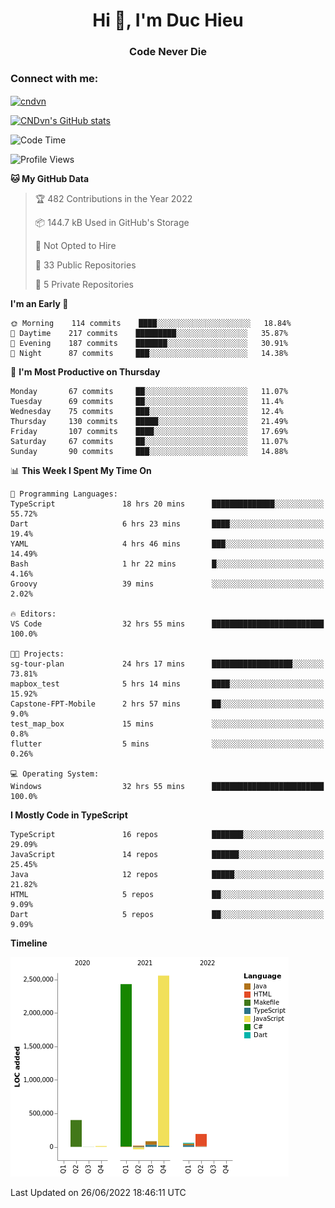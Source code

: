 <h1 align="center">Hi 👋, I'm Duc Hieu</h1>
<h3 align="center">Code Never Die</h3>

<h3 align="left">Connect with me:</h3>
<p align="left">
<a href="https://linkedin.com/in/cndvn" target="blank"><img align="center" src="https://img.shields.io/badge/LinkedIn-0077B5?style=for-the-badge&logo=linkedin&logoColor=white" alt="cndvn"/></a>
<!--
<a href="https://fb.com/cnd.duchieu" target="blank"><img align="center" src="https://img.shields.io/badge/Facebook-1877F2?style=for-the-badge&logo=facebook&logoColor=white" alt="cnd.duchieu"/></a>
 -->
</p>

[![CNDvn's GitHub stats](https://github-readme-stats.vercel.app/api?username=cndvn)](https://github.com/anuraghazra/github-readme-stats)

<!--START_SECTION:waka-->
![Code Time](http://img.shields.io/badge/Code%20Time-0%20secs-blue)

![Profile Views](http://img.shields.io/badge/Profile%20Views-1-blue)

**🐱 My GitHub Data** 

> 🏆 482 Contributions in the Year 2022
 > 
> 📦 144.7 kB Used in GitHub's Storage 
 > 
> 🚫 Not Opted to Hire
 > 
> 📜 33 Public Repositories 
 > 
> 🔑 5 Private Repositories  
 > 
**I'm an Early 🐤** 

```text
🌞 Morning    114 commits    ████░░░░░░░░░░░░░░░░░░░░░   18.84% 
🌆 Daytime    217 commits    █████████░░░░░░░░░░░░░░░░   35.87% 
🌃 Evening    187 commits    ███████░░░░░░░░░░░░░░░░░░   30.91% 
🌙 Night      87 commits     ███░░░░░░░░░░░░░░░░░░░░░░   14.38%

```
📅 **I'm Most Productive on Thursday** 

```text
Monday       67 commits     ██░░░░░░░░░░░░░░░░░░░░░░░   11.07% 
Tuesday      69 commits     ██░░░░░░░░░░░░░░░░░░░░░░░   11.4% 
Wednesday    75 commits     ███░░░░░░░░░░░░░░░░░░░░░░   12.4% 
Thursday     130 commits    █████░░░░░░░░░░░░░░░░░░░░   21.49% 
Friday       107 commits    ████░░░░░░░░░░░░░░░░░░░░░   17.69% 
Saturday     67 commits     ██░░░░░░░░░░░░░░░░░░░░░░░   11.07% 
Sunday       90 commits     ███░░░░░░░░░░░░░░░░░░░░░░   14.88%

```


📊 **This Week I Spent My Time On** 

```text
💬 Programming Languages: 
TypeScript               18 hrs 20 mins      ██████████████░░░░░░░░░░░   55.72% 
Dart                     6 hrs 23 mins       ████░░░░░░░░░░░░░░░░░░░░░   19.4% 
YAML                     4 hrs 46 mins       ███░░░░░░░░░░░░░░░░░░░░░░   14.49% 
Bash                     1 hr 22 mins        █░░░░░░░░░░░░░░░░░░░░░░░░   4.16% 
Groovy                   39 mins             ░░░░░░░░░░░░░░░░░░░░░░░░░   2.02%

🔥 Editors: 
VS Code                  32 hrs 55 mins      █████████████████████████   100.0%

🐱‍💻 Projects: 
sg-tour-plan             24 hrs 17 mins      ██████████████████░░░░░░░   73.81% 
mapbox_test              5 hrs 14 mins       ████░░░░░░░░░░░░░░░░░░░░░   15.92% 
Capstone-FPT-Mobile      2 hrs 57 mins       ██░░░░░░░░░░░░░░░░░░░░░░░   9.0% 
test_map_box             15 mins             ░░░░░░░░░░░░░░░░░░░░░░░░░   0.8% 
flutter                  5 mins              ░░░░░░░░░░░░░░░░░░░░░░░░░   0.26%

💻 Operating System: 
Windows                  32 hrs 55 mins      █████████████████████████   100.0%

```

**I Mostly Code in TypeScript** 

```text
TypeScript               16 repos            ███████░░░░░░░░░░░░░░░░░░   29.09% 
JavaScript               14 repos            ██████░░░░░░░░░░░░░░░░░░░   25.45% 
Java                     12 repos            █████░░░░░░░░░░░░░░░░░░░░   21.82% 
HTML                     5 repos             ██░░░░░░░░░░░░░░░░░░░░░░░   9.09% 
Dart                     5 repos             ██░░░░░░░░░░░░░░░░░░░░░░░   9.09%

```


**Timeline**

![Chart not found](https://raw.githubusercontent.com/CNDvn/CNDvn/main/charts/bar_graph.png) 


 Last Updated on 26/06/2022 18:46:11 UTC
<!--END_SECTION:waka-->
